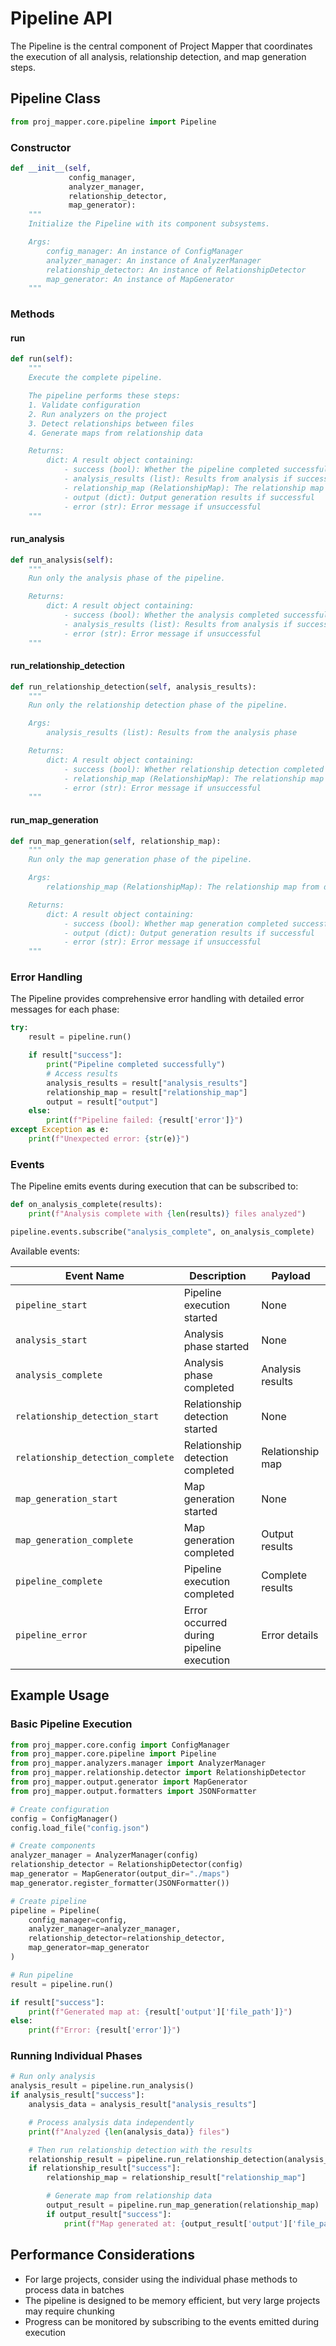 # Pipeline API

The Pipeline is the central component of Project Mapper that coordinates the execution of all analysis, relationship detection, and map generation steps.

## Pipeline Class

```python
from proj_mapper.core.pipeline import Pipeline
```

### Constructor

```python
def __init__(self,
             config_manager,
             analyzer_manager,
             relationship_detector,
             map_generator):
    """
    Initialize the Pipeline with its component subsystems.

    Args:
        config_manager: An instance of ConfigManager
        analyzer_manager: An instance of AnalyzerManager
        relationship_detector: An instance of RelationshipDetector
        map_generator: An instance of MapGenerator
    """
```

### Methods

#### run

```python
def run(self):
    """
    Execute the complete pipeline.

    The pipeline performs these steps:
    1. Validate configuration
    2. Run analyzers on the project
    3. Detect relationships between files
    4. Generate maps from relationship data

    Returns:
        dict: A result object containing:
            - success (bool): Whether the pipeline completed successfully
            - analysis_results (list): Results from analysis if successful
            - relationship_map (RelationshipMap): The relationship map if successful
            - output (dict): Output generation results if successful
            - error (str): Error message if unsuccessful
    """
```

#### run_analysis

```python
def run_analysis(self):
    """
    Run only the analysis phase of the pipeline.

    Returns:
        dict: A result object containing:
            - success (bool): Whether the analysis completed successfully
            - analysis_results (list): Results from analysis if successful
            - error (str): Error message if unsuccessful
    """
```

#### run_relationship_detection

```python
def run_relationship_detection(self, analysis_results):
    """
    Run only the relationship detection phase of the pipeline.

    Args:
        analysis_results (list): Results from the analysis phase

    Returns:
        dict: A result object containing:
            - success (bool): Whether relationship detection completed successfully
            - relationship_map (RelationshipMap): The relationship map if successful
            - error (str): Error message if unsuccessful
    """
```

#### run_map_generation

```python
def run_map_generation(self, relationship_map):
    """
    Run only the map generation phase of the pipeline.

    Args:
        relationship_map (RelationshipMap): The relationship map from detection phase

    Returns:
        dict: A result object containing:
            - success (bool): Whether map generation completed successfully
            - output (dict): Output generation results if successful
            - error (str): Error message if unsuccessful
    """
```

### Error Handling

The Pipeline provides comprehensive error handling with detailed error messages for each phase:

```python
try:
    result = pipeline.run()

    if result["success"]:
        print("Pipeline completed successfully")
        # Access results
        analysis_results = result["analysis_results"]
        relationship_map = result["relationship_map"]
        output = result["output"]
    else:
        print(f"Pipeline failed: {result['error']}")
except Exception as e:
    print(f"Unexpected error: {str(e)}")
```

### Events

The Pipeline emits events during execution that can be subscribed to:

```python
def on_analysis_complete(results):
    print(f"Analysis complete with {len(results)} files analyzed")

pipeline.events.subscribe("analysis_complete", on_analysis_complete)
```

Available events:

| Event Name                        | Description                              | Payload          |
| --------------------------------- | ---------------------------------------- | ---------------- |
| `pipeline_start`                  | Pipeline execution started               | None             |
| `analysis_start`                  | Analysis phase started                   | None             |
| `analysis_complete`               | Analysis phase completed                 | Analysis results |
| `relationship_detection_start`    | Relationship detection started           | None             |
| `relationship_detection_complete` | Relationship detection completed         | Relationship map |
| `map_generation_start`            | Map generation started                   | None             |
| `map_generation_complete`         | Map generation completed                 | Output results   |
| `pipeline_complete`               | Pipeline execution completed             | Complete results |
| `pipeline_error`                  | Error occurred during pipeline execution | Error details    |

## Example Usage

### Basic Pipeline Execution

```python
from proj_mapper.core.config import ConfigManager
from proj_mapper.core.pipeline import Pipeline
from proj_mapper.analyzers.manager import AnalyzerManager
from proj_mapper.relationship.detector import RelationshipDetector
from proj_mapper.output.generator import MapGenerator
from proj_mapper.output.formatters import JSONFormatter

# Create configuration
config = ConfigManager()
config.load_file("config.json")

# Create components
analyzer_manager = AnalyzerManager(config)
relationship_detector = RelationshipDetector(config)
map_generator = MapGenerator(output_dir="./maps")
map_generator.register_formatter(JSONFormatter())

# Create pipeline
pipeline = Pipeline(
    config_manager=config,
    analyzer_manager=analyzer_manager,
    relationship_detector=relationship_detector,
    map_generator=map_generator
)

# Run pipeline
result = pipeline.run()

if result["success"]:
    print(f"Generated map at: {result['output']['file_path']}")
else:
    print(f"Error: {result['error']}")
```

### Running Individual Phases

```python
# Run only analysis
analysis_result = pipeline.run_analysis()
if analysis_result["success"]:
    analysis_data = analysis_result["analysis_results"]

    # Process analysis data independently
    print(f"Analyzed {len(analysis_data)} files")

    # Then run relationship detection with the results
    relationship_result = pipeline.run_relationship_detection(analysis_data)
    if relationship_result["success"]:
        relationship_map = relationship_result["relationship_map"]

        # Generate map from relationship data
        output_result = pipeline.run_map_generation(relationship_map)
        if output_result["success"]:
            print(f"Map generated at: {output_result['output']['file_path']}")
```

## Performance Considerations

- For large projects, consider using the individual phase methods to process data in batches
- The pipeline is designed to be memory efficient, but very large projects may require chunking
- Progress can be monitored by subscribing to the events emitted during execution
